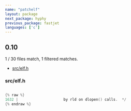 ```yaml
---
name: "patchelf"
layout: package
next_package: hyphy
previous_package: fastjet
languages: ['c']
---
```

## 0.10
1 / 30 files match, 1 filtered matches.

 - [src/elf.h](#srcelfh)

### src/elf.h

```c

{% raw %}
1632 | 					   by rld on dlopen() calls.  */
{% endraw %}

```